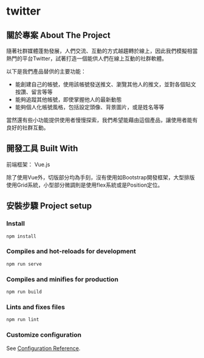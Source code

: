 # twitter

## 關於專案 ****About The Project****

隨著社群媒體蓬勃發展，人們交流、互動的方式越趨轉於線上，因此我們模擬相當熱門的平台Twitter，試著打造一個能供人們在線上互動的社群軟體。

以下是我們產品替供的主要功能：

- 能創建自己的帳號，使用該帳號發送推文、瀏覽其他人的推文，並對各個貼文按讚、留言等等
- 能夠追蹤其他帳號，即使掌握他人的最新動態
- 能夠個人化帳號風格，包括設定頭像、背景圖片，或是姓名等等

當然還有些小功能提供使用者慢慢探索，我們希望能藉由這個產品，讓使用者能有良好的社群互動。

## 開發工具 **Built With**

前端框架： Vue.js

除了使用Vue外，切版部分均為手刻，沒有使用如Bootstrap開發框架，大型排版使用Grid系統，小型部分微調則是使用flex系統或是Position定位。

## ****安裝步驟 Project setup****

### Install
```
npm install
```

### Compiles and hot-reloads for development
```
npm run serve
```

### Compiles and minifies for production
```
npm run build
```

### Lints and fixes files
```
npm run lint
```

### Customize configuration
See [Configuration Reference](https://cli.vuejs.org/config/).
